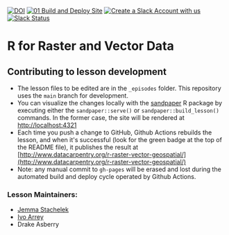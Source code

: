 [![DOI](https://zenodo.org/badge/44772343.svg)](https://zenodo.org/badge/latestdoi/44772343)
[![01 Build and Deploy Site](https://github.com/datacarpentry/r-raster-vector-geospatial/actions/workflows/sandpaper-main.yaml/badge.svg)](https://github.com/datacarpentry/r-raster-vector-geospatial/actions/workflows/sandpaper-main.yaml)
[![Create a Slack Account with us](https://img.shields.io/badge/Create_Slack_Account-The_Carpentries-071159.svg)](https://swc-slack-invite.herokuapp.com/)
[![Slack Status](https://img.shields.io/badge/Slack_Channel-dc--geospatial-E01563.svg)](https://swcarpentry.slack.com/messages/C9ME7G5RD)

# R for Raster and Vector Data

## Contributing to lesson development

- The lesson files to be edited are in the `_episodes` folder. This repository uses the `main` branch for development.
- You can visualize the changes locally with the [sandpaper](https://github.com/carpentries/sandpaper) R package by executing either the `sandpaper::serve()` or `sandpaper::build_lesson()` commands. In the former case, the site will be rendered at [http://localhost:4321](http://localhost:4321)
- Each time you push a change to GitHub, Github Actions rebuilds the lesson, and when it's successful (look for the green badge at the top of the README file), it publishes the result at [http://www.datacarpentry.org/r-raster-vector-geospatial/](http://www.datacarpentry.org/r-raster-vector-geospatial/)
- Note: any manual commit to `gh-pages` will be erased and lost during the automated build and deploy cycle operated by Github Actions.

### Lesson Maintainers:

- [Jemma Stachelek][stachelek_jemma]
- [Ivo Arrey][arreyves]
- Drake Asberry

[stachelek_jemma]: https://carpentries.org/instructors/#jsta
[arreyves]: https://carpentries.org/instructors/#arreyves
